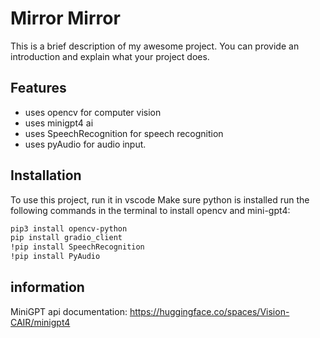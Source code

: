 # Mirror Mirror

This is a brief description of my awesome project. You can provide an introduction and explain what your project does.

## Features

- uses opencv for computer vision
- uses minigpt4 ai
- uses SpeechRecognition for speech recognition
- uses pyAudio for audio input.

## Installation

To use this project, run it in vscode
Make sure python is installed
run the following commands in the terminal to install opencv and mini-gpt4:   
```bash
pip3 install opencv-python
pip install gradio_client
!pip install SpeechRecognition
!pip install PyAudio
```
## information
MiniGPT api documentation:
https://huggingface.co/spaces/Vision-CAIR/minigpt4
